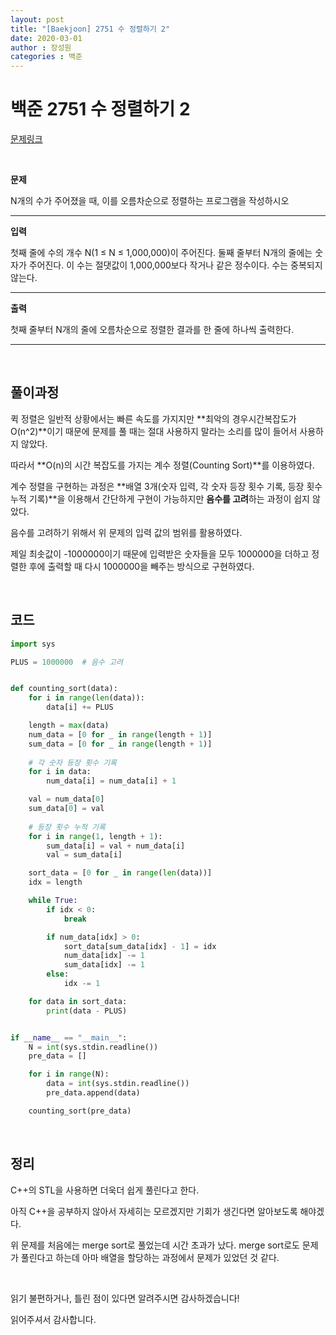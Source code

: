 ```yaml
---
layout: post
title: "[Baekjoon] 2751 수 정렬하기 2"
date: 2020-03-01
author : 장성원
categories : 백준
---
```


# 백준 2751 수 정렬하기 2

[문제링크](https://www.acmicpc.net/problem/2751)

<br>

**문제** 

N개의 수가 주어졌을 때, 이를 오름차순으로 정렬하는 프로그램을 작성하시오

------

**입력**

첫째 줄에 수의 개수 N(1 ≤ N ≤ 1,000,000)이 주어진다. 둘째 줄부터 N개의 줄에는 숫자가 주어진다. 이 수는 절댓값이 1,000,000보다 작거나 같은 정수이다. 수는 중복되지 않는다.

------

**출력**

첫째 줄부터 N개의 줄에 오름차순으로 정렬한 결과를 한 줄에 하나씩 출력한다.

------

<br>

## 풀이과정

퀵 정렬은 일반적 상황에서는 빠른 속도를 가지지만 **최악의 경우시간복잡도가 O(n^2)**이기 때문에 문제를 풀 때는 절대 사용하지 말라는 소리를 많이 들어서 사용하지 않았다.

따라서 **O(n)의 시간 복잡도를 가지는 계수 정렬(Counting Sort)**를 이용하였다.

계수 정렬을 구현하는 과정은 **배열 3개(숫자 입력, 각 숫자 등장 횟수 기록, 등장 횟수 누적 기록)**을 이용해서 간단하게 구현이 가능하지만 **음수를 고려**하는 과정이 쉽지 않았다.

음수를 고려하기 위해서 위 문제의 입력 값의 범위를 활용하였다.

제일 최솟값이 -1000000이기 때문에 입력받은 숫자들을 모두 1000000을 더하고 정렬한 후에 출력할 때 다시 1000000을 빼주는 방식으로 구현하였다.

<br>

## 코드

```python
import sys

PLUS = 1000000	# 음수 고려


def counting_sort(data):
    for i in range(len(data)):
        data[i] += PLUS

    length = max(data)
    num_data = [0 for _ in range(length + 1)]
    sum_data = [0 for _ in range(length + 1)]
	
    # 각 숫자 등장 횟수 기록
    for i in data:
        num_data[i] = num_data[i] + 1

    val = num_data[0]
    sum_data[0] = val
	
    # 등장 횟수 누적 기록
    for i in range(1, length + 1):
        sum_data[i] = val + num_data[i]
        val = sum_data[i]

    sort_data = [0 for _ in range(len(data))]
    idx = length

    while True:
        if idx < 0:
            break

        if num_data[idx] > 0:
            sort_data[sum_data[idx] - 1] = idx
            num_data[idx] -= 1
            sum_data[idx] -= 1
        else:
            idx -= 1

    for data in sort_data:
        print(data - PLUS)


if __name__ == "__main__":
    N = int(sys.stdin.readline())
    pre_data = []

    for i in range(N):
        data = int(sys.stdin.readline())
        pre_data.append(data)

    counting_sort(pre_data)

```

<br>

## 정리

C++의 STL을 사용하면 더욱더 쉽게 풀린다고 한다.

아직 C++을 공부하지 않아서 자세히는 모르겠지만 기회가 생긴다면 알아보도록 해야겠다.

위 문제를 처음에는 merge sort로 풀었는데 시간 초과가 났다. merge sort로도 문제가 풀린다고 하는데 아마 배열을 할당하는 과정에서 문제가 있었던 것 같다.

<br>

읽기 불편하거나, 틀린 점이 있다면 알려주시면 감사하겠습니다!

읽어주셔서 감사합니다.















